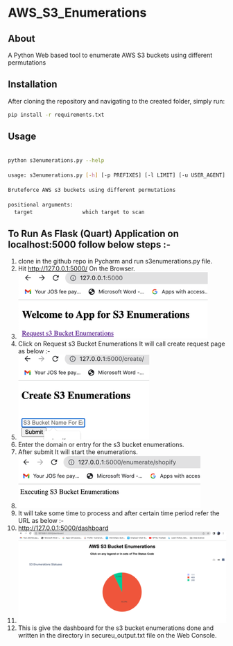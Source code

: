 # AWS_S3_Enumerations

## About
A Python Web based tool to enumerate AWS S3 buckets using different permutations

## Installation
After cloning the repository and navigating to the created folder, simply run:
```bash
pip install -r requirements.txt
```

## Usage
```bash

python s3enumerations.py --help

usage: s3enumerations.py [-h] [-p PREFIXES] [-l LIMIT] [-u USER_AGENT] target

Bruteforce AWS s3 buckets using different permutations

positional arguments:
  target                which target to scan

```
## To Run As Flask (Quart) Application on localhost:5000 follow below steps :-

1. clone in the github repo in Pycharm and run s3enumerations.py file.
2. Hit http://127.0.0.1:5000/     On the Browser.
3. ![img.png](img.png)
4. Click on Request s3 Bucket Enumerations It will call create request page as below :-
5. ![img_1.png](img_1.png)
6. Enter the domain or entry for the s3 bucket enumerations.
7. After submit It will start the enumerations.
8. ![img_3.png](img_3.png)
9. It will take some time to process and after certain time period refer the URL as below :-
10. http://127.0.0.1:5000/dashboard
11. ![img_2.png](img_2.png)
12. This is give the dashboard for the s3 bucket enumerations done and written in the directory in secureu_output.txt file on the Web Console.






